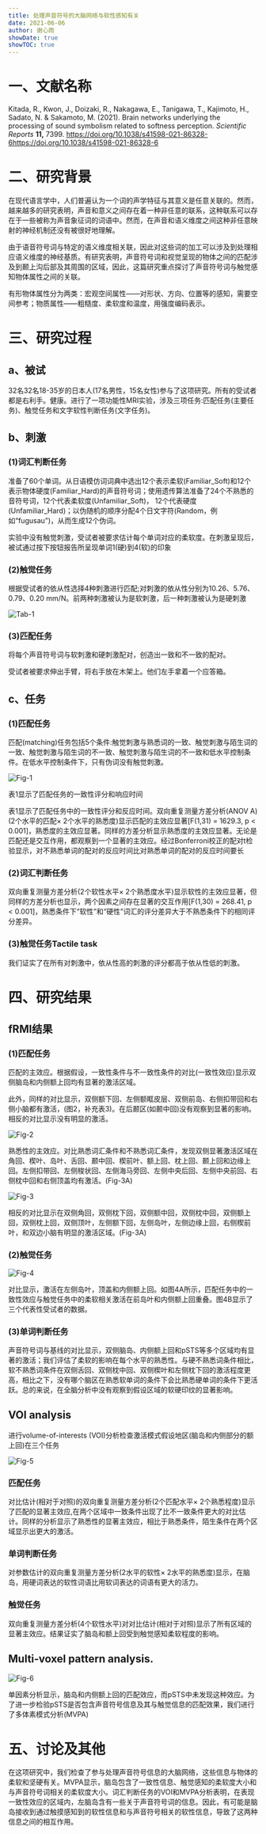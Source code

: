 ```yaml
---
title: 处理声音符号的大脑网络与软性感知有关
date: 2021-06-06
author: 谢心雨
showDate: true
showTOC: true
---
```


# 一、文献名称

Kitada, R., Kwon, J., Doizaki, R., Nakagawa, E., Tanigawa, T., Kajimoto, H., Sadato, N. & Sakamoto, M. (2021). Brain networks underlying the processing of sound symbolism related to softness perception. *Scientific Reports* **11,** 7399. https://doi.org/10.1038/s41598-021-86328-6https://doi.org/10.1038/s41598-021-86328-6

# 二、研究背景

在现代语言学中，人们普遍认为一个词的声学特征与其意义是任意关联的。然而，越来越多的研究表明，声音和意义之间存在着一种非任意的联系，这种联系可以存在于一些被称为声音象征词的词语中。然而，在声音和语义维度之间这种非任意映射的神经机制还没有被很好地理解。

由于语音符号词与特定的语义维度相关联，因此对这些词的加工可以涉及到处理相应语义维度的神经基质。有研究表明，声音符号词和视觉呈现的物体之间的匹配涉及到颞上沟后部及其周围的区域，因此，这篇研究重点探讨了声音符号词与触觉感知物体属性之间的关联。

有形物体属性分为两类：宏观空间属性——对形状、方向、位置等的感知，需要空间参考；物质属性——粗糙度、柔软度和温度，用强度编码表示。

# 三、研究过程

## a、被试

32名32名18-35岁的日本人(17名男性，15名女性)参与了这项研究。所有的受试者都是右利手。健康。进行了一项功能性MRI实验，涉及三项任务:匹配任务(主要任务)、触觉任务和文字软性判断任务(文字任务)。

## b、刺激

### (1)词汇判断任务

准备了60个单词。从日语模仿词词典中选出12个表示柔软(Familiar_Soft)和12个表示物体硬度(Familiar_Hard)的声音符号词；使用遗传算法准备了24个不熟悉的音符号词，12个代表柔软度(Unfamiliar_Soft)， 12个代表硬度(Unfamiliar_Hard)；以伪随机的顺序分配4个日文字符(Random，例如“fugusau”)，从而生成12个伪词。

实验中没有触觉刺激，受试者被要求估计每个单词对应的柔软度。在刺激呈现后，被试通过按下按钮报告所呈现单词1(硬)到4(软)的印象

### (2)触觉任务

根据受试者的依从性选择4种刺激进行匹配;对刺激的依从性分别为10.26、5.76、0.79、0.20 mm/N。前两种刺激被认为是软刺激，后一种刺激被认为是硬刺激

![Tab-1](../Supporting_Information/2021-06-06-XXY1-Tab-1.png)

### (3)匹配任务

将每个声音符号词与软刺激和硬刺激配对，创造出一致和不一致的配对。

受试者被要求伸出手臂，将右手放在木架上。他们左手拿着一个应答箱。

## c、任务

### (1)匹配任务

匹配(matching)任务包括5个条件:触觉刺激与熟悉词的一致、触觉刺激与陌生词的一致、触觉刺激与陌生词的不一致、触觉刺激与陌生词的不一致和低水平控制条件。在低水平控制条件下，只有伪词没有触觉刺激。

![Fig-1](../Supporting_Information/2021-06-06-XXY1-Fig-1.png)

表1显示了匹配任务的一致性评分和响应时间

表1显示了匹配任务中的一致性评分和反应时间。双向重复测量方差分析(ANOV A)(2个水平的匹配× 2个水平的熟悉度)显示匹配的主效应显著[F(1,31) = 1629.3, p < 0.001]，熟悉度的主效应显著。同样的方差分析显示熟悉度的主效应显著。无论是匹配还是交互作用，都观察到一个显著的主效应。经过Bonferroni校正的配对t检验显示，对不熟悉单词的配对的反应时间比对熟悉单词的配对的反应时间要长

### (2)词汇判断任务

双向重复测量方差分析(2个软性水平× 2个熟悉度水平)显示软性的主效应显著，但同样的方差分析也显示，两个因素之间存在显著的交互作用[F(1,30) = 268.41, p < 0.001]，熟悉条件下“软性”和“硬性”词汇的评分差异大于不熟悉条件下的相同评分差异。

### (3)触觉任务Tactile task

我们证实了在所有对刺激中，依从性高的刺激的评分都高于依从性低的刺激。

# 四、研究结果

## fRMI结果

### (1)匹配任务

匹配的主效应。根据假设，一致性条件与不一致性条件的对比(一致性效应)显示双侧脑岛和内侧额上回均有显著的激活区域。

此外，同样的对比显示，双侧额下回、左侧额眶皮层、双侧前岛、右侧扣带回和右侧小脑都有激活，(图2，补充表3)。在后颞区(如颞中回)没有观察到显著的影响。相反的对比显示没有明显的激活。

![Fig-2](../Supporting_Information/2021-06-06-XXY1-Fig-2.png)

熟悉性的主效应。对比熟悉词汇条件和不熟悉词汇条件，发现双侧显著激活区域在角回、楔叶、岛叶、舌回、颞中回、楔前叶、额上回、枕上回、颞上回和边缘上回。左侧扣带回、左侧梭状回、左侧海马旁回、左侧中央后回、左侧中央前回、右侧枕中回和右侧顶盖均有激活。(Fig-3A)

![Fig-3](../Supporting_Information/2021-06-06-XXY1-Fig-3.png)

相反的对比显示在双侧角回，双侧枕下回，双侧额中回，双侧枕中回，双侧额上回，双侧枕上回，双侧顶叶，左侧额下回，左侧岛叶，左侧边缘上回，右侧楔前叶，和双边小脑有明显的激活区域。(Fig-3A)

### (2)触觉任务

![Fig-4](../Supporting_Information/2021-06-06-XXY1-Fig-4.png)

对比显示，激活在左侧岛叶，顶盖和内侧额上回。如图4A所示，匹配任务中的一致性效应与触觉任务中的柔软相关激活在前岛叶和内侧额上回重叠。图4B显示了三个代表性受试者的数据。

### (3)单词判断任务

声音符号词与基线的对比显示，双侧脑岛、内侧额上回和pSTS等多个区域均有显著的激活；我们评估了柔软的影响在每个水平的熟悉性。与硬不熟悉词条件相比，软不熟悉词条件在双侧舌回、双侧枕中回、双侧楔叶和左侧枕下回的激活程度更高，相比之下，没有哪个脑区在熟悉软单词的条件下会比熟悉硬单词的条件下更活跃。总的来说，在全脑分析中没有观察到假设区域的软硬印纹的显著影响。

## VOI analysis

进行volume-of-interests (VOI)分析检查激活模式假设地区(脑岛和内侧部分的额上回)在三个任务

![Fig-5](../Supporting_Information/2021-06-06-XXY1-Fig-5.png)

### 匹配任务

对比估计(相对于对照)的双向重复测量方差分析(2个匹配水平× 2个熟悉程度)显示了匹配的显著主效应,在两个区域中一致条件出现了比不一致条件更大的对比估计。同样的分析显示了熟悉性的显著主效应，相比于熟悉条件，陌生条件在两个区域显示出更大的激活。

### 单词判断任务

对参数估计的双向重复测量方差分析(2水平的软性× 2水平的熟悉度)显示，在脑岛，用硬词表达的软性词语比用软词表达的词语有更大的活力。

### 触觉任务

双向重复测量方差分析(4个软性水平)对对比估计(相对于对照)显示了所有区域的显著主效应。结果证实了脑岛和额上回受到触觉感知柔软程度的影响。

## Multi‑voxel pattern analysis.

![Fig-6](../Supporting_Information/2021-06-06-XXY1-Fig-6.png)

单因素分析显示，脑岛和内侧额上回的匹配效应，而pSTS中未发现这种效应。为了进一步检验pSTS是否包含声音符号信息及其与触觉信息的匹配效果，我们进行了多体素模式分析(MVPA)

# 五、讨论及其他

在这项研究中，我们检查了参与处理声音符号信息的大脑网络，这些信息与物体的柔软和坚硬有关。MVPA显示，脑岛包含了一致性信息、触觉感知的柔软度大小和与声音符号词相关的柔软度大小。词汇判断任务的VOI和MVPA分析表明，在表现一致性效应的区域内，左脑岛含有一些关于声音符号词的信息。因此，有可能是脑岛接收到通过触摸感知到的软性信息和与声音符号相关的软性信息，导致了这两种信息之间的相互作用。
